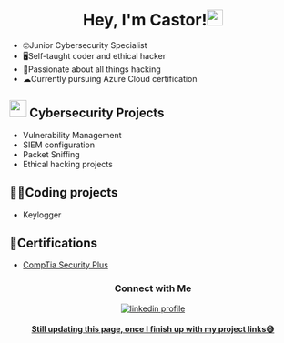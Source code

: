 <h1 align="center">Hey, I'm Castor!<img src="https://media.giphy.com/media/hvRJCLFzcasrR4ia7z/giphy.gif" width="28"></h1>

  * 🤓Junior Cybersecurity Specialist
  * 🖥Self-taught coder and ethical hacker
  * 👾Passionate about all things hacking
  * ☁Currently pursuing Azure Cloud certification
  

## <picture><img src = "https://github.com/7oSkaaa/7oSkaaa/blob/main/Images/about_me.gif?raw=true" width = 30px></picture> Cybersecurity Projects
  * Vulnerability Management
  * SIEM configuration
  * Packet Sniffing
  * Ethical hacking projects

    
## 👨‍💻Coding projects
  * Keylogger

    
## 📜Certifications
-  <a href="https://drive.google.com/file/d/1BPsiUToLswJCSdNgjiwAVpFBSjMcn6Kv/view?usp=sharing">CompTia Security Plus</a>

  

<h3 align='center'>Connect with Me</h3>

<div style="margin-top: 10px" align="center">
  <div>
    <a href=https://www.linkedin.com/sharing/share-offsite/?url={www.linkedin.com/in/castor-malicdem-4191252a3} target="_blank">
      <img src="https://img.shields.io/badge/Linkedin-blue" alt="linkedin profile">
  </div>

<h4>Still updating this page, once I finish up with my project links😅</h4>
